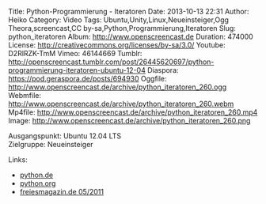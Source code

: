 Title: Python-Programmierung - Iteratoren
Date: 2013-10-13 22:31
Author: Heiko
Category: Video
Tags: Ubuntu,Unity,Linux,Neueinsteiger,Ogg Theora,screencast,CC by-sa,Python,Programmierung,Iteratoren
Slug: python_iteratoren
Album: http://www.openscreencast.de
Duration: 474000
License: http://creativecommons.org/licenses/by-sa/3.0/
Youtube: D2RlRZK-TmM
Vimeo: 46144669
Tumblr: http://openscreencast.tumblr.com/post/26445620697/python-programmierung-iteratoren-ubuntu-12-04
Diaspora: https://pod.geraspora.de/posts/694930
Oggfile: http://www.openscreencast.de/archive/python_iteratoren_260.ogg
Webmfile: http://www.openscreencast.de/archive/python_iteratoren_260.webm
Mp4file: http://www.openscreencast.de/archive/python_iteratoren_260.mp4
Image: http://www.openscreencast.de/archive/python_iteratoren_260.png

Ausgangspunkt: Ubuntu 12.04 LTS  
Zielgruppe: Neueinsteiger  

Links:

  * [python.de](http://www.python.de "Link zu Python.de" )
  * [python.org](http://www.python.org "Link zu Python.org" )
  * [freiesmagazin.de 05/2011](http://www.freiesmagazin.de/freiesMagazin-2011-05 "Link zu freiesmagazin.de" )

